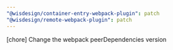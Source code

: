 ```yaml
---
"@wisdesign/container-entry-webpack-plugin": patch
"@wisdesign/remote-webpack-plugin": patch
---
```


[chore] Change the webpack peerDependencies version
